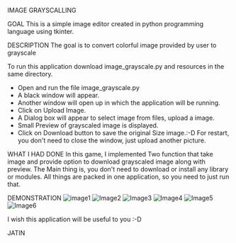 IMAGE GRAYSCALLING

GOAL
This is a simple image editor created in python programming language using tkinter.

DESCRIPTION
The goal is to convert colorful image provided by user to grayscale

To run this application download image_grayscale.py and resources in the same directory.

+ Open and run the file image_grayscale.py
+ A black window will appear.
+ Another window will open up in which the application will be running.
+ Click on Upload Image.
+ A Dialog box will appear to select image from files, upload a image.
+ Small Preview of grayscaled image is displayed.
+ Click on Download button to save the original Size image.:-D
For restart, you don't need to close the window, just upload another picture.

WHAT I HAD DONE
In this game, I implemented Two function that take image and provide option to download grayscaled image along with preview.
The Main thing is, you don't need to download or install any library or modules.
All things are packed in one application, so you need to just run that.

DEMONSTRATION
![image1](https://user-images.githubusercontent.com/94428262/208295887-a9c4bc75-1c66-400f-a338-2f42f7511fca.jpg)
![Image2](https://user-images.githubusercontent.com/94428262/208295892-ecb945bb-0279-4aa9-9ca3-b0e67e1308ac.jpg)
![Image3](https://user-images.githubusercontent.com/94428262/208295893-040a0611-131f-4f6d-8d0c-1ffd4b3c1d92.jpg)
![Image4](https://user-images.githubusercontent.com/94428262/208295895-bc3fe59e-1814-44bc-9897-152806a43c0c.jpg)
![Image5](https://user-images.githubusercontent.com/94428262/208295896-fdeb5c4f-c3a5-4d57-848f-fc4f87082478.jpg)
![Image6](https://user-images.githubusercontent.com/94428262/208295897-e56ec2b9-b9c4-4514-a160-4db4987e1e75.png)


I wish this application will be useful to you :-D

JATIN
